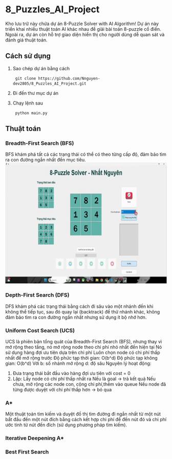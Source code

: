 ﻿# 8_Puzzles_AI_Project
Kho lưu trữ này chứa dự án 8-Puzzle Solver with AI Algorithm! Dự án này triển khai nhiều thuật toán AI khác nhau để giải bài toán 8-puzzle cổ điển. Ngoài ra, dự án còn hỗ trợ giao diện hiển thị cho người dùng dễ quan sát và đánh giá thuật toán.
## Cách sử dụng
1. Sao chép dự án bằng cách 

        git clone https://github.com/Nnguyen-dev2805/8_Puzzles_AI_Project.git

2. Đi đến thư mục dự án 

3. Chạy lệnh sau

        python main.py
## Thuật toán
### Breadth-First Search (BFS)
BFS khám phá tất cả các trạng thái có thể có theo từng cấp độ, đảm bảo tìm ra con đường ngắn nhất đến mục tiêu.
![GIF mô tả](assets/gif_solve/BFS.gif)
### Depth-First Search (DFS)
DFS khám phá các trạng thái bằng cách đi sâu vào một nhánh đến khi không thể tiếp tục, sau đó quay lại (backtrack) để thử nhánh khác, không đảm bảo tìm ra con đường ngắn nhất nhưng sử dụng ít bộ nhớ hơn.
### Uniform Cost Search (UCS)
UCS là phiên bản tổng quát của Breadth-First Search (BFS), nhưng thay vì mở rộng theo tầng, nó mở rộng node theo chi phí nhỏ nhất đến hiện tại
Nó sử dụng hàng đợi ưu tiên dựa trên chi phí 
Luôn chọn node có chi phí thấp nhất để mở rộng trước
Độ phức tạp thời gian: O(b^d)
Độ phức tạp không gian: O(b^d)
Với b: số nhánh mở rộng  d: độ sâu
Nguyên lý hoạt động:
1. Đưa trạng thái bắt đầu vào hàng đợi ưu tiên với cost = 0
2. Lặp:
        Lấy node có chi phí thấp nhất ra
        Nếu là goal -> trả kết quả
        Nếu chưa, mở rộng các node con, cộng chi phí,thêm vào queue
        Nếu node đã từng được duyệt với chi phí thấp hơn -> bỏ qua
### A*
Một thuật toán tìm kiếm và duyệt đồ thị tìm đường đi ngắn nhất từ ​​một nút bắt đầu đến một nút đích bằng cách kết hợp chi phí để đến nút đó và chi phí ước tính từ nút đến đích (sử dụng phương pháp tìm kiếm).
### Iterative Deepening A*

### Best First Search
